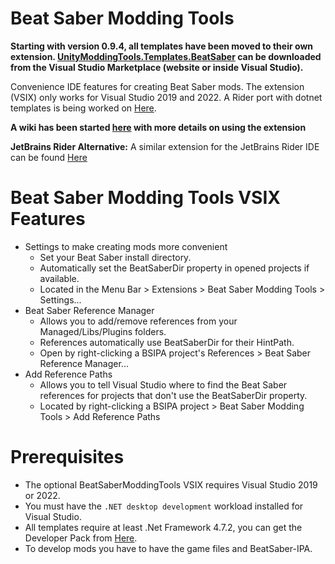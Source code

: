 # Beat Saber Modding Tools
**Starting with version 0.9.4, all templates have been moved to their own extension. [UnityModdingTools.Templates.BeatSaber](https://marketplace.visualstudio.com/items?itemName=Zingabopp.BeatSaberModTemplates) can be downloaded from the Visual Studio Marketplace (website or inside Visual Studio).**

Convenience IDE features for creating Beat Saber mods. The extension (VSIX) only works for Visual Studio 2019 and 2022. A Rider port with dotnet templates is being worked on [Here](https://github.com/Fernthedev/BSMT-Rider).

**A wiki has been started [here](https://github.com/Zingabopp/BeatSaberModdingTools/wiki) with more details on using the extension**

**JetBrains Rider Alternative:** A similar extension for the JetBrains Rider IDE can be found [Here](https://github.com/Fernthedev/BSMT-Rider)

# Beat Saber Modding Tools VSIX Features
* Settings to make creating mods more convenient
  * Set your Beat Saber install directory.
  * Automatically set the BeatSaberDir property in opened projects if available.
  * Located in the Menu Bar > Extensions > Beat Saber Modding Tools > Settings...
* Beat Saber Reference Manager
  * Allows you to add/remove references from your Managed/Libs/Plugins folders.
  * References automatically use BeatSaberDir for their HintPath.
  * Open by right-clicking a BSIPA project's References > Beat Saber Reference Manager...
* Add Reference Paths
  * Allows you to tell Visual Studio where to find the Beat Saber references for projects that don't use the BeatSaberDir property.
  * Located by right-clicking a BSIPA project > Beat Saber Modding Tools > Add Reference Paths

# Prerequisites
* The optional BeatSaberModdingTools VSIX requires Visual Studio 2019 or 2022.
* You must have the `.NET desktop development` workload installed for Visual Studio.
* All templates require at least .Net Framework 4.7.2, you can get the Developer Pack from [Here](https://dotnet.microsoft.com/download/visual-studio-sdks).
* To develop mods you have to have the game files and BeatSaber-IPA.
